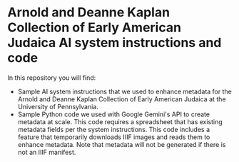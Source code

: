 # Arnold and Deanne Kaplan Collection of Early American Judaica AI system instructions and code
In this repository you will find:
* Sample AI system instructions that we used to enhance metadata for the Arnold and Deanne Kaplan Collection of Early American Judaica at the University of Pennsylvania.
* Sample Python code we used with Google Gemini's API to create metadata at scale. This code requires a spreadsheet that has existing metadata fields per the system instructions. This code includes a feature that temporarily downloads IIIF images and reads them to enhance metadata. Note that metadata will not be generated if there is not an IIIF manifest. 
